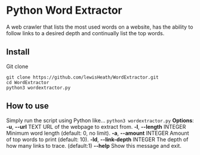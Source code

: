 # Python Word Extractor
A web crawler that lists the most used words on a website, has the ability to follow links to a desired depth and continually list the top words.
## Install
Git clone
```
git clone https://github.com/lewisHeath/WordExtractor.git
cd WordExtractor
python3 wordextractor.py
```
## How to use
Simply run the script using Python like...
`python3 wordextractor.py`
**Options**:
  **-u**, **--url** TEXT             URL of the webpage to extract from.
  **-l**, **--length** INTEGER       Minimum word length (default: 0, no limit).
  **-a**, **--amount** INTEGER       Amount of top words to print (default: 10).
  **-ld**, **--link-depth** INTEGER  The depth of how many links to trace. (default:1)
  **--help**                     Show this message and exit.